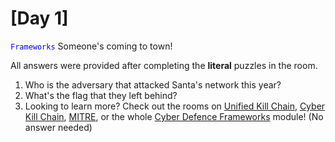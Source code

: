 # [Day 1]

<span style="color:blue">`Frameworks`</span> Someone's coming to town!

All answers were provided after completing the **literal** puzzles in the room.

1. Who is the adversary that attacked Santa's network this year?
2. What's the flag that they left behind?
3. Looking to learn more? Check out the rooms on [Unified Kill Chain](https://tryhackme.com/room/unifiedkillchain), [Cyber Kill Chain](https://tryhackme.com/room/cyberkillchainzmt), [MITRE](https://tryhackme.com/room/mitre), or the whole [Cyber Defence Frameworks](https://tryhackme.com/module/cyber-defence-frameworks) module! (No answer needed)
